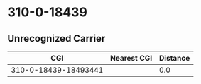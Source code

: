 # 310-0-18439
## Unrecognized Carrier


| CGI | Nearest CGI | Distance |
|-----|-------------|----------|
| 310-0-18439-18493441 |  | 0.0 |
